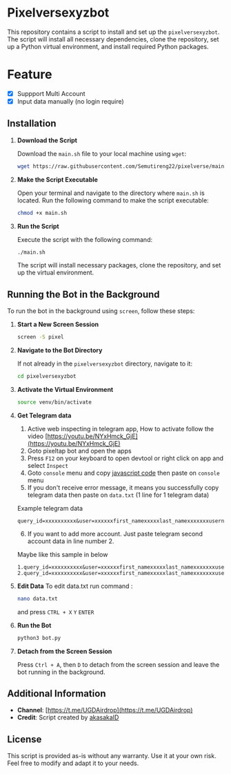 # Pixelversexyzbot

This repository contains a script to install and set up the `pixelversexyzbot`. The script will install all necessary dependencies, clone the repository, set up a Python virtual environment, and install required Python packages.

# Feature

- [x] Suppport Multi Account
- [x] Input data manually (no login require)

## Installation

1. **Download the Script**

   Download the `main.sh` file to your local machine using `wget`:

   ```sh
   wget https://raw.githubusercontent.com/Semutireng22/pixelverse/main/main.sh
   ```

2. **Make the Script Executable**

   Open your terminal and navigate to the directory where `main.sh` is located. Run the following command to make the script executable:

   ```sh
   chmod +x main.sh
   ```

3. **Run the Script**

   Execute the script with the following command:

   ```sh
   ./main.sh
   ```

   The script will install necessary packages, clone the repository, and set up the virtual environment.

## Running the Bot in the Background

To run the bot in the background using `screen`, follow these steps:

1. **Start a New Screen Session**

   ```sh
   screen -S pixel
   ```

2. **Navigate to the Bot Directory**

   If not already in the `pixelversexyzbot` directory, navigate to it:

   ```sh
   cd pixelversexyzbot
   ```

3. **Activate the Virtual Environment**

   ```sh
   source venv/bin/activate
   ```
4. **Get Telegram data**
   
   1. Active web inspecting in telegram app, How to activate follow the video [https://youtu.be/NYxHmck_GjE](https://youtu.be/NYxHmck_GjE)
   2. Goto pixeltap bot and open the apps
   3. Press `F12` on your keyboard to open devtool or right click on app and select `Inspect`
   4. Goto `console` menu and copy [javascript code](#javascript-command-to-get-telegram-data-for-desktop) then paste on `console` menu
   5. If you don't receive error message, it means you successfully copy telegram data then paste on `data.txt` (1 line for 1 telegram data)
   
   Example telegram data

   ```
   query_id=xxxxxxxxxx&user=xxxxxxfirst_namexxxxxlast_namexxxxxxxusernamexxxxxxxlanguage_codexxxxxxxallows_write_to_pmxxxxxxx&auth_date=xxxxxx&hash=xxxxxxxxxxxxxxxxxxxxx
   ```

   6. If you want to add more account. Just paste telegram second account data in line number 2.
   
   Maybe like this sample in below

   ```
   1.query_id=xxxxxxxxxx&user=xxxxxxfirst_namexxxxxlast_namexxxxxxxusernamexxxxxxxlanguage_codexxxxxxxallows_write_to_pmxxxxxxx&auth_date=xxxxxx&hash=xxxxxxxxxxxxxxxxxxxxx
   2.query_id=xxxxxxxxxx&user=xxxxxxfirst_namexxxxxlast_namexxxxxxxusernamexxxxxxxlanguage_codexxxxxxxallows_write_to_pmxxxxxxx&auth_date=xxxxxx&hash=xxxxxxxxxxxxxxxxxxxxx
   ```
   
5. **Edit Data**
   To edit data.txt run command :
   ```sh
   nano data.txt
   ```
   and press `CTRL + X` `Y` `ENTER`
   
6. **Run the Bot**

   ```sh
   python3 bot.py
   ```

7. **Detach from the Screen Session**

   Press `Ctrl + A`, then `D` to detach from the screen session and leave the bot running in the background.


## Additional Information

- **Channel**: [https://t.me/UGDAirdrop](https://t.me/UGDAirdrop)
- **Credit**: Script created by [akasakaID](akasakaid/pixelversexyzbot/)

## License

This script is provided as-is without any warranty. Use it at your own risk. Feel free to modify and adapt it to your needs.
```
